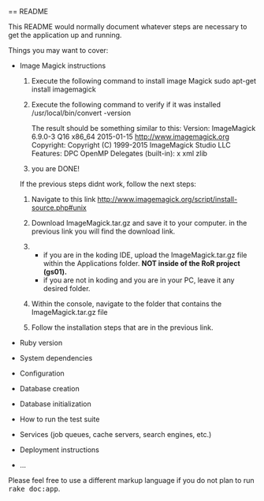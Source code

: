 == README

This README would normally document whatever steps are necessary to get the
application up and running.

Things you may want to cover:

* Image Magick instructions
    1. Execute the following command to install image Magick
            sudo apt-get install imagemagick 
    2. Execute the following command to verify if it was installed
            /usr/local/bin/convert -version
        
        The result should be something similar to this:
            Version: ImageMagick 6.9.0-3 Q16 x86_64 2015-01-15 http://www.imagemagick.org
            Copyright: Copyright (C) 1999-2015 ImageMagick Studio LLC
            Features: DPC OpenMP
            Delegates (built-in): x xml zlib
    3. you are DONE!

    If the previous steps didnt work, follow the next steps:

  1. Navigate to this link http://www.imagemagick.org/script/install-source.php#unix
  
  2. Download  ImageMagick.tar.gz and save it to your computer. in the previous link you will find the download link.
  
  3. * if you are in the koding IDE, upload the ImageMagick.tar.gz file within the Applications folder. **NOT inside of the RoR project (gs01).**
     * if you are not in koding and you are in your PC, leave it any desired folder.
  
  4. Within the console, navigate to the folder that contains the ImageMagick.tar.gz file
  
  5. Follow the installation steps that are in the previous link.

* Ruby version

* System dependencies

* Configuration

* Database creation

* Database initialization

* How to run the test suite

* Services (job queues, cache servers, search engines, etc.)

* Deployment instructions

* ...


Please feel free to use a different markup language if you do not plan to run
<tt>rake doc:app</tt>.
